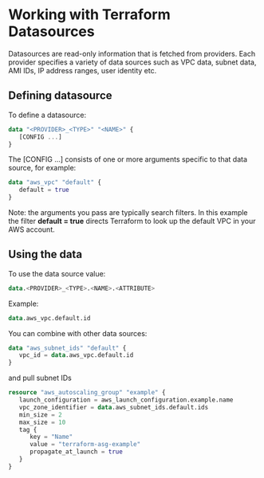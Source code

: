 # Working with Terraform Datasources

Datasources are read-only information that is fetched from providers. Each provider specifies a variety of data sources such as VPC data, subnet data, AMI IDs, IP address ranges, user identity etc.

## Defining datasource

To define a datasource:

```tf
data "<PROVIDER>_<TYPE>" "<NAME>" {
   [CONFIG ...]
}
```

The [CONFIG ...] consists of one or more arguments specific to that data source, for example:

```tf
data "aws_vpc" "default" {
   default = true
}
```

Note: the arguments you pass are typically search filters. In this example the filter **default = true** directs Terraform to look up the default VPC in your AWS account.

## Using the data

To use the data source value:

```tf
data.<PROVIDER>_<TYPE>.<NAME>.<ATTRIBUTE>
```

Example:

```tf
data.aws_vpc.default.id
```

You can combine with other data sources:

```tf
data "aws_subnet_ids" "default" {
   vpc_id = data.aws_vpc.default.id
}
```

and pull subnet IDs

```tf
resource "aws_autoscaling_group" "example" {
   launch_configuration = aws_launch_configuration.example.name
   vpc_zone_identifier = data.aws_subnet_ids.default.ids
   min_size = 2
   max_size = 10
   tag {
      key = "Name"
      value = "terraform-asg-example"
      propagate_at_launch = true
   }
}
